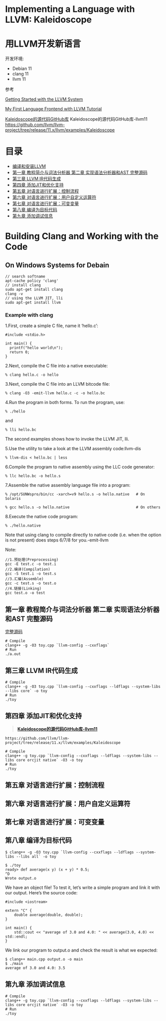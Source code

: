 # Implementing a Language with LLVM: Kaleidoscope
# 用LLVM开发新语言

开发环境: 
- Debian 11
- clang 11
- llvm 11

参考

[Getting Started with the LLVM System](https://llvm.org/docs/GettingStarted.html)

[My First Language Frontend with LLVM Tutorial](https://llvm.org/docs/tutorial/MyFirstLanguageFrontend/index.html)

[Kaleidoscope的源代码GitHub库](https://github.com/llvm-mirror/llvm/tree/master/examples/Kaleidoscope)
Kaleidoscope的源代码GitHub库-llvm11 https://github.com/llvm/llvm-project/tree/release/11.x/llvm/examples/Kaleidoscope

# 目录
- [编译和安装LLVM](#building-clang-and-working-with-the-code)
- [第一章 教程简介与词法分析器 第二章 实现语法分析器和AST 完整源码](#第一章-教程简介与词法分析器-第二章-实现语法分析器和ast-完整源码)
- [第三章 LLVM IR代码生成](#第三章-llvm-ir代码生成)
- [第四章 添加JIT和优化支持](#第四章-添加jit和优化支持)
- [第五章 对语言进行扩展：控制流程](#第五章-对语言进行扩展控制流程)
- [第六章 对语言进行扩展：用户自定义运算符](#第六章-对语言进行扩展用户自定义运算符)
- [第七章 对语言进行扩展：可变变量](#第七章-对语言进行扩展可变变量)
- [第八章 编译为目标代码](#第八章-编译为目标代码)
- [第九章 添加调试信息](#第九章-添加调试信息)


# Building Clang and Working with the Code

## On Windows Systems for Debain

    // search softname
    apt-cache policy 'clang'
    // install clang
    sudo apt-get install clang
    clang -v
    // using the LLVM JIT, lli
    sudo apt-get install llvm

### Example with clang
1.First, create a simple C file, name it ‘hello.c’:
```
#include <stdio.h>

int main() {
  printf("hello world\n");
  return 0;
}
```
2.Next, compile the C file into a native executable:

    % clang hello.c -o hello

3.Next, compile the C file into an LLVM bitcode file:

    % clang -O3 -emit-llvm hello.c -c -o hello.bc

4.Run the program in both forms. To run the program, use:

    % ./hello
and

    % lli hello.bc

The second examples shows how to invoke the LLVM JIT, lli.

5.Use the utility to take a look at the LLVM assembly code:llvm-dis

    % llvm-dis < hello.bc | less
6.Compile the program to native assembly using the LLC code generator:

    % llc hello.bc -o hello.s
7.Assemble the native assembly language file into a program:

    % /opt/SUNWspro/bin/cc -xarch=v9 hello.s -o hello.native   # On Solaris

    % gcc hello.s -o hello.native                              # On others
8.Execute the native code program:

    % ./hello.native
Note that using clang to compile directly to native code (i.e. when the option is not present) does steps 6/7/8 for you.-emit-llvm

Note:

    //1.预处理(Preprocessing)
    gcc -E test.c -o test.i
    //2.编译(Compilation)
    gcc -S test.i -o test.s
    //3.汇编(Assemble)
    gcc -c test.s -o test.o
    //4.链接(Linking)
    gcc test.o -o test

## 第一章 教程简介与词法分析器 第二章 实现语法分析器和AST 完整源码

[完整源码](https://llvm-tutorial-cn.readthedocs.io/en/latest/chapter-2.html#chapter-2-full-code)

```
# Compile
clang++ -g -O3 toy.cpp `llvm-config --cxxflags`
# Run
./a.out
```

## 第三章 LLVM IR代码生成

```
# Compile
clang++ -g -O3 toy.cpp `llvm-config --cxxflags --ldflags --system-libs --libs core` -o toy
# Run
./toy
```

## 第四章 添加JIT和优化支持

>**[Kaleidoscope的源代码GitHub库-llvm11](https://github.com/llvm/llvm-project/tree/release/11.x/llvm/examples/Kaleidoscope)**

    https://github.com/llvm/llvm-project/tree/release/11.x/llvm/examples/Kaleidoscope

```
# Compile
clang++ -g toy.cpp `llvm-config --cxxflags --ldflags --system-libs --libs core orcjit native` -O3 -o toy
# Run
./toy
```

## 第五章 对语言进行扩展：控制流程

## 第六章 对语言进行扩展：用户自定义运算符

## 第七章 对语言进行扩展：可变变量

## 第八章 编译为目标代码

```
$ clang++ -g -O3 toy.cpp `llvm-config --cxxflags --ldflags --system-libs --libs all` -o toy

$ ./toy
ready> def average(x y) (x + y) * 0.5;
^D
Wrote output.o

```

We have an object file! To test it, let’s write a simple program and link it with our output. Here’s the source code:

```
#include <iostream>

extern "C" {
    double average(double, double);
}

int main() {
    std::cout << "average of 3.0 and 4.0: " << average(3.0, 4.0) << std::endl;
}
```

We link our program to output.o and check the result is what we expected:

```
$ clang++ main.cpp output.o -o main
$ ./main
average of 3.0 and 4.0: 3.5
```

## 第九章 添加调试信息

```
# Compile
clang++ -g toy.cpp `llvm-config --cxxflags --ldflags --system-libs --libs core orcjit native` -O3 -o toy
# Run
./toy
```